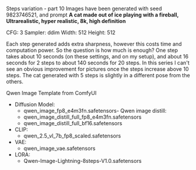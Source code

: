 Steps variation - part 10
Images have been generated with seed 9823746521, and prompt **A cat made out of ice playing with a fireball, Ultrarealistic, hyper realistic, 8k, high definition**


CFG: 3
Sampler: ddim
Width: 512
Height: 512


Each step generated adds extra sharpness, however this costs time and computation power. So the question is how much is enough? One step takes about 10 seconds (on these settings, and on my setup), and about 16 seconds for 2 steps to about 140 seconds for 20 steps. In this series I can't see an obvious improvement for pictures once the steps increase above 10 steps. The cat generated with 5 steps is slightly in a different pose from the others. 


Qwen Image Template from ComfyUI
- Diffusion Model: 
  - qwen_image_fp8_e4m3fn.safetensors- Qwen image distill: 
  - qwen_image_distill_full_fp8_e4m3fn.safetensors
  - qwen_image_distill_full_bf16.safetensors
- CLIP: 
  - qwen_2.5_vl_7b_fp8_scaled.safetensors
- VAE: 
  - qwen_image_vae.safetensors
- LORA: 
  - Qwen-Image-Lightning-8steps-V1.0.safetensors